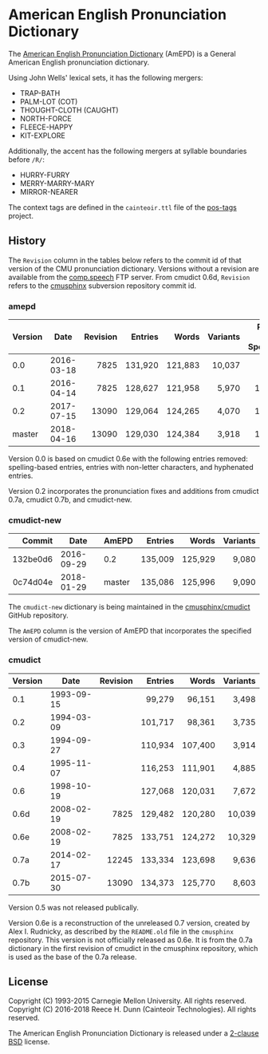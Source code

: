 # American English Pronunciation Dictionary

The [American English Pronunciation Dictionary](cmudict) (AmEPD) is a General
American English pronunciation dictionary.

Using John Wells' lexical sets, it has the following mergers:

 *  TRAP-BATH
 *  PALM-LOT (COT)
 *  THOUGHT-CLOTH (CAUGHT)
 *  NORTH-FORCE
 *  FLEECE-HAPPY
 *  KIT-EXPLORE

Additionally, the accent has the following mergers at syllable boundaries
before `/R/`:

 *  HURRY-FURRY
 *  MERRY-MARRY-MARY
 *  MIRROR-NEARER

The context tags are defined in the `cainteoir.ttl` file of the
[pos-tags](https://github.com/rhdunn/pos-tags) project.

## History

The `Revision` column in the tables below refers to the commit id of that
version of the CMU pronunciation dictionary. Versions without a revision
are available from the
[comp.speech](ftp://svr-ftp.eng.cam.ac.uk/pub/comp.speech/dictionaries/cmudict/)
FTP server. From cmudict 0.6d, `Revision` refers to the
[cmusphinx](https://sourceforge.net/p/cmusphinx/code/HEAD/tree/)
subversion repository commit id.

### amepd

| Version | Date       | Revision | Entries | Words   | Variants | Parts of Speech |
|---------|------------|---------:|--------:|--------:|---------:|----------------:|
| 0.0     | 2016-03-18 |     7825 | 131,920 | 121,883 |   10,037 |               0 |
| 0.1     | 2016-04-14 |     7825 | 128,627 | 121,958 |    5,970 |           1,252 |
| 0.2     | 2017-07-15 |    13090 | 129,064 | 124,265 |    4,070 |           1,304 |
| master  | 2018-04-16 |    13090 | 129,030 | 124,384 |    3,918 |           1,304 |

Version 0.0 is based on cmudict 0.6e with the following entries removed:
spelling-based entries, entries with non-letter characters, and hyphenated
entries.

Version 0.2 incorporates the pronunciation fixes and additions from cmudict
0.7a, cmudict 0.7b, and cmudict-new.

### cmudict-new

| Commit   | Date       | AmEPD  | Entries | Words   | Variants |
|---------:|------------|--------|--------:|--------:|---------:|
| 132be0d6 | 2016-09-29 | 0.2    | 135,009 | 125,929 |    9,080 |
| 0c74d04e | 2018-01-29 | master | 135,086 | 125,996 |    9,090 |

The `cmudict-new` dictionary is being maintained in the
[cmusphinx/cmudict](https://github.com/cmusphinx/cmudict) GitHub repository.

The `AmEPD` column is the version of AmEPD that incorporates the specified
version of cmudict-new.

### cmudict

| Version | Date       | Revision | Entries | Words   | Variants |
|---------|------------|---------:|--------:|--------:|---------:|
| 0.1     | 1993-09-15 |          |  99,279 |  96,151 |    3,498 |
| 0.2     | 1994-03-09 |          | 101,717 |  98,361 |    3,735 |
| 0.3     | 1994-09-27 |          | 110,934 | 107,400 |    3,914 |
| 0.4     | 1995-11-07 |          | 116,253 | 111,901 |    4,885 |
| 0.6     | 1998-10-19 |          | 127,068 | 120,031 |    7,672 |
| 0.6d    | 2008-02-19 |     7825 | 129,482 | 120,280 |   10,039 |
| 0.6e    | 2008-02-19 |     7825 | 133,751 | 124,272 |   10,329 |
| 0.7a    | 2014-02-17 |    12245 | 133,334 | 123,698 |    9,636 |
| 0.7b    | 2015-07-30 |    13090 | 134,373 | 125,770 |    8,603 |

Version 0.5 was not released publically.

Version 0.6e is a reconstruction of the unreleased 0.7 version, created by Alex
I. Rudnicky, as described by the `README.old` file in the `cmusphinx` repository.
This version is not officially released as 0.6e. It is from the 0.7a dictionary
in the first revision of cmudict in the cmusphinx repository, which is used as
the base of the 0.7a release.

## License

Copyright (C) 1993-2015 Carnegie Mellon University. All rights reserved.  
Copyright (C) 2016-2018 Reece H. Dunn (Cainteoir Technologies). All rights reserved.

The American English Pronunciation Dictionary is released under a
[2-clause BSD](COPYING) license.
